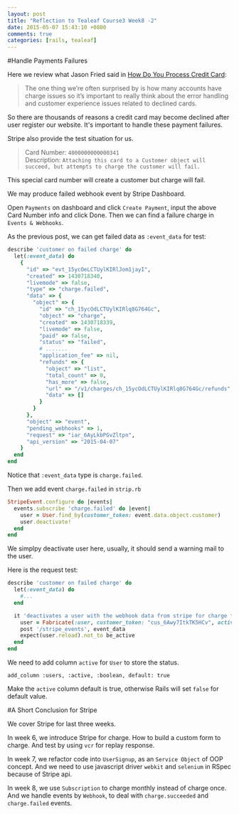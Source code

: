 ```yaml
---
layout: post
title: "Reflection to Tealeaf Course3 Week8 -2"
date: 2015-05-07 15:43:10 +0800
comments: true
categories: [rails, tealeaf]
---
```


#Handle Payments Failures

Here we review what Jason Fried said in [How Do You Process Credit Card](https://signalvnoise.com/posts/753-ask-37signals-how-do-you-process-credit-cards):

> The one thing we’re often surprised by is how many accounts have charge issues so it’s important to really think about the error handling and customer experience issues related to declined cards. 

So there are thousands of reasons a credit card may become declined after user register our website. It's important to handle these payment failures.

Stripe also provide the test situation for us.

> Card Number: `4000000000000341`  
> Description: `Attaching this card to a Customer object will succeed, but attempts to charge the customer will fail.`

This special card number will create a customer but charge will fail.

We may produce failed webhook event by Stripe Dashboard.

Open `Payments` on dashboard and click `Create Payment`, input the above Card Number info and click Done. Then we can find a failure charge in `Events & Webhooks`.

As the previous post, we can get failed data as `:event_data` for test:

```ruby spec/requests/deactivate_user_with_payment_failure
describe 'customer on failed charge' do
  let(:event_data) do
    {
      "id" => "evt_15ycOeLCTUylKIRlJom1jayI",
      "created" => 1430718340,
      "livemode" => false,
      "type" => "charge.failed",
      "data" => {
        "object" => {
          "id" => "ch_15ycOdLCTUylKIRlq8G764Gc",
          "object" => "charge",
          "created" => 1430718339,
          "livemode" => false,
          "paid" => false,
          "status" => "failed",
          # .......
          "application_fee" => nil,
          "refunds" => {
            "object" => "list",
            "total_count" => 0,
            "has_more" => false,
            "url" => "/v1/charges/ch_15ycOdLCTUylKIRlq8G764Gc/refunds",
            "data" => []
          }
        }
      },
      "object" => "event",
      "pending_webhooks" => 1,
      "request" => "iar_6AyLkbPGvZltpn",
      "api_version" => "2015-04-07"
    }
  end
end
```

Notice that `:event_data` type is `charge.failed`.

Then we add event `charge.failed` in `strip.rb`

```ruby config/initializers/stripe.rb
StripeEvent.configure do |events|
  events.subscribe 'charge.failed' do |event|
    user = User.find_by(customer_token: event.data.object.customer)
    user.deactivate!
  end
end
```

We simplpy deactivate user here, usually, it should send a warning mail to the user.

Here is the request test:

```ruby spec/requests/deactivate_user_with_payment_failure
describe 'customer on failed charge' do
  let(:event_data) do
    #...
  end

  it 'deactivates a user with the webhook data from stripe for charge failed', vcr: true do
    user = Fabricate(:user, customer_token: "cus_6Awy7ItkTK5HCv", active: true)
    post '/stripe_events', event_data
    expect(user.reload).not_to be_active
  end
end
```

We need to add column `active` for `User` to store the status.

```
add_column :users, :active, :boolean, default: true
```

Make the `active` column default is true, otherwise Rails will set `false` for default value.

#A Short Conclusion for Stripe

We cover Stripe for last three weeks.

In week 6, we introduce Stripe for charge. How to build a custom form to charge. And test by using `vcr` for replay response.

In week 7, we refactor code into `UserSignup`, as an `Service Object` of OOP concept. And we need to use javascript driver `webkit` and `selenium` in RSpec because of Stripe api.

In week 8, we use `Subscription` to charge monthly instead of charge once. And we handle events by `Webhook`, to deal with `charge.succeeded` and `charge.failed` events.
